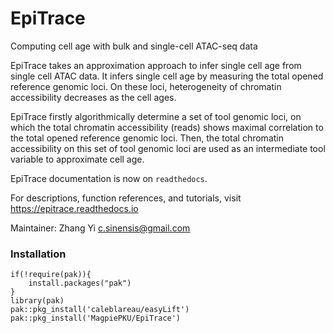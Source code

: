 # EpiTrace
 Computing cell age with bulk and single-cell ATAC-seq data   

 EpiTrace takes an approximation approach to infer single cell age from single cell ATAC data. It infers single cell age by measuring the total opened reference genomic loci. On these loci, heterogeneity of chromatin accessibility decreases as the cell ages.   

 EpiTrace firstly algorithmically determine a set of tool genomic loci, on which the total chromatin accessibility (reads) shows maximal correlation to the total opened reference genomic loci. Then, the total chromatin accessibility on this set of tool genomic loci are used as an intermediate tool variable to approximate cell age.  
 
 EpiTrace documentation is now on `readthedocs`. 
 
 For descriptions, function references, and tutorials, visit https://epitrace.readthedocs.io 

 Maintainer: Zhang Yi <c.sinensis@gmail.com>      

### Installation
```
if(!require(pak)){
    install.packages("pak")
}
library(pak)
pak::pkg_install('caleblareau/easyLift')
pak::pkg_install('MagpiePKU/EpiTrace')  
```

